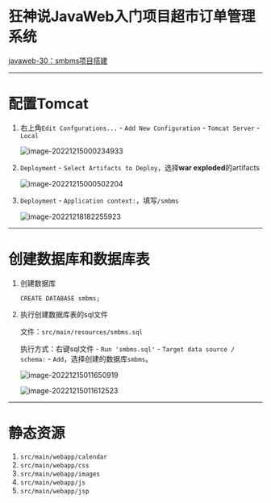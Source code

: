 # 狂神说JavaWeb入门项目超市订单管理系统

[javaweb-30：smbms项目搭建](https://www.bilibili.com/video/BV12J411M7Sj?p=30&vd_source=57fda78848ab74e6ce22d5ab4390e7ea)

---
# 配置Tomcat

1. 右上角`Edit Confgurations...` - `Add New Configuration` - `Tomcat Server` - `Local`

   ![image-20221215000234933](https://s2.loli.net/2022/12/15/IdBRX1WeTGON32a.png)

2. `Deployment` - `Select Artifacts to Deploy`，选择**war exploded**的artifacts

   ![image-20221215000502204](https://s2.loli.net/2022/12/15/ntjhl4PGEVbQekr.png)
3. `Deployment` - `Application context:`，填写`/smbms`
   
   ![image-20221218182255923](https://s2.loli.net/2022/12/18/I6HRpgT7oGWCZuz.png)

---
# 创建数据库和数据库表

1. 创建数据库
   
   `CREATE DATABASE smbms;`
2. 执行创建数据库表的sql文件
   
   文件：`src/main/resources/smbms.sql`
   
   执行方式：右键sql文件 - `Run 'smbms.sql'` - `Target data source / schema:` - `Add`，选择创建的数据库`smbms`。

   ![image-20221215011650919](https://s2.loli.net/2022/12/15/T9pcBvNru7mVhE6.png)

   ![image-20221215011612523](https://s2.loli.net/2022/12/15/lUeyiIaquDckMYX.png)

---
# 静态资源

1. `src/main/webapp/calendar`
2. `src/main/webapp/css`
3. `src/main/webapp/images`
4. `src/main/webapp/js`
5. `src/main/webapp/jsp`
   
   
   